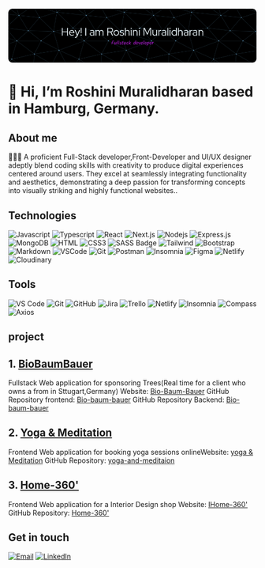 ![Header](./headergithub.png)


# 👋 Hi, I’m Roshini Muralidharan based in Hamburg, Germany.

## About me

 👨🏻‍💻 A proficient Full-Stack developer,Front-Developer and UI/UX designer adeptly blend coding skills with creativity to produce digital experiences centered around users. They excel at seamlessly integrating functionality and aesthetics, demonstrating a deep passion for transforming concepts into visually striking and highly functional websites..

## Technologies

![Javascript](https://img.shields.io/badge/Javascript-F0DB4F?style=for-the-badge&labelColor=black&logo=javascript&logoColor=F0DB4F)
![Typescript](https://img.shields.io/badge/Typescript-007acc?style=for-the-badge&labelColor=black&logo=typescript&logoColor=007acc)
![React](https://img.shields.io/badge/-React-61DBFB?style=for-the-badge&labelColor=black&logo=react&logoColor=61DBFB)
![Next.js](https://img.shields.io/badge/next.js-000000?style=for-the-badge&logo=nextdotjs&logoColor=white)
![Nodejs](https://img.shields.io/badge/Nodejs-3C873A?style=for-the-badge&labelColor=black&logo=node.js&logoColor=3C873A)
![Express.js](https://img.shields.io/badge/Express.js-000000?style=for-the-badge&logo=express&logoColor=white)
![MongoDB](https://img.shields.io/badge/MongoDB-4EA94B?style=for-the-badge&logo=mongodb&logoColor=white)
![HTML](https://img.shields.io/badge/HTML5-E34F26?style=for-the-badge&logo=html5&logoColor=white)
![CSS3](https://img.shields.io/badge/CSS3-1572B6?style=for-the-badge&logo=css3&logoColor=white)
![SASS Badge](https://img.shields.io/badge/Sass-CC6699?style=for-the-badge&logo=sass&logoColor=white)
![Tailwind](https://img.shields.io/badge/Tailwind_CSS-092749?style=for-the-badge&logo=tailwindcss&logoColor=06B6D4&labelColor=000000)
![Bootstrap](https://img.shields.io/badge/Bootstrap-563D7C?style=for-the-badge&logo=bootstrap&logoColor=white)
![Markdown](https://img.shields.io/badge/Markdown-000000?style=for-the-badge&logo=markdown&logoColor=white)
![VSCode](https://img.shields.io/badge/Visual_Studio-0078d7?style=for-the-badge&logo=visual%20studio&logoColor=white)
![Git](https://img.shields.io/badge/Git-F05032?style=for-the-badge&logo=git&logoColor=white)
![Postman](https://img.shields.io/badge/Postman-FF6C37?style=for-the-badge&logo=postman&logoColor=white)
![Insomnia](https://img.shields.io/badge/Insomnia-black?style=for-the-badge&logo=insomnia&logoColor=5849BE)
![Figma](https://img.shields.io/badge/Figma-%23F24E1E.svg?style=for-the-badge&logo=figma&logoColor=white)
![Netlify](https://img.shields.io/badge/Netlify-%23000000.svg?style=for-the-badge&logo=netlify&logoColor=#00C7B7)
![Cloudinary](https://img.shields.io/badge/Cloudinary-4285F4?style=for-the-badge&logo=cloudinary&logoColor=white)

## Tools

![VS Code](https://img.shields.io/badge/Visual_Studio_Code-007ACC?style=for-the-badge&logo=visual-studio-code&logoColor=white)
![Git](https://img.shields.io/badge/Git-F05032?style=for-the-badge&logo=git&logoColor=white)
![GitHub](https://img.shields.io/badge/GitHub-181717?style=for-the-badge&logo=github&logoColor=white)
![Jira](https://img.shields.io/badge/Jira-0052CC?style=for-the-badge&logo=jira&logoColor=white)
![Trello](https://img.shields.io/badge/Trello-0079BF?style=for-the-badge&logo=trello&logoColor=white)
![Netlify](https://img.shields.io/badge/Netlify-00C7B7?style=for-the-badge&logo=netlify&logoColor=white)
![Insomnia](https://img.shields.io/badge/Insomnia-5849BE?style=for-the-badge&logo=insomnia&logoColor=white)
![Compass](https://img.shields.io/badge/MongoDB_Compass-4DB33D?style=for-the-badge&logo=mongodb&logoColor=white)
![Axios](https://img.shields.io/badge/Axios-007ACC?style=for-the-badge&logo=axios&logoColor=white)

## project  

## 1. [BioBaumBauer](https://github.com/roshinimurali/baum-bauer-frontend)

Fullstack Web application for sponsoring Trees(Real time for a client who owns a from in Sttugart,Germany)
Website: [Bio-Baum-Bauer](https://bio-baum-bauer.onrender.com/)
GitHub Repository frontend: [Bio-baum-bauer](https://github.com/roshinimurali/baum-bauer-frontend)
GitHub Repository Backend: [Bio-baum-bauer](https://github.com/roshinimurali/baum-bauer-backend)

## 2. [Yoga & Meditation](https://github.com/roshinimurali/yoga-and-meditation)
Frontend Web application for booking yoga sessions onlineWebsite: [yoga & Meditation](https://todoxpress.onrender.com)
GitHub Repository: [yoga-and-meditaion](https://github.com/roshinimurali/yoga-and-meditation)

## 3. [Home-360'](https://github.com/roshinimurali/InteriorDesign)

Frontend Web application for a Interior Design shop
Website: [IHome-360'](https://home-360.netlify.app/)
GitHub Repository: [Home-360'](https://github.com/roshinimurali/InteriorDesign)
<!--
<h3 align="center">BioBaumBauer</h3>


- **Description**: Fullstack Web application for sponsoring Trees(Real time for a client who owns a from in Sttugart,Germany)
 <p align="center">
 <img src='./bio1.png' width='400'>
<img src='./bio2.png' width='400'> 
</p>
<p align="center">
  <img src='./bio3.png' width='400'>
<img src='./bio4.png' width='400'>
</p> 

[![Bio Baum Bauer](https://github-readme-stats.vercel.app/api/pin?username=roshinimurali&repo=baum-bauer-frontend&border_color=7F3FBF&bg_color=1B2932&title_color=D3B692&text_color=EEEEEE&icon_color=72B7C0)](https://github.com/roshinimurali/baum-bauer-frontend)
[![Bio Baum Bauer](https://github-readme-stats.vercel.app/api/pin?username=roshinimurali&repo=baum-bauer-frontend&border_color=7F3FBF&bg_color=1B2932&title_color=D3B692&text_color=EEEEEE&icon_color=72B7C0)](https://github.com/roshinimurali/baum-bauer-frontend)


- **Demo**
  - Access the application [here](https://bio-baum-bauer.onrender.com/)
  - 
<h3 align="center">Yoga & Meditation (Full Stack MERN application)</h3>


- **Description**: Frontend Web application for booking yoga sessions online
[![yoga-and-meditation](https://github-readme-stats.vercel.app/api/pin?username=roshinimurali&repo=yoga-and-meditation&border_color=7F3FBF&bg_color=1B2932&title_color=D3B692&text_color=EEEEEE&icon_color=72B7C0)]([https://github.com/roshinimurali/baum-bauer-frontend](https://github.com/roshinimurali/yoga-and-meditation))


- **Code**: [GitHub repo](https://github.com/roshinimurali/yoga-and-meditation)
- **Demo**
  - Access the application [here](https://yoga-and-meditation.netlify.app/)
  
**Interior Design(Single page application)**
- **Description**: Frontend Web application for a Interior Design shop
- **Code**: [GitHub repo](https://github.com/roshinimurali/InteriorDesign)
- **Demo**
  - Access the application [here](https://home-360.netlify.app/)
  -->
## Get in touch

[![Email](https://img.shields.io/badge/Email-%23D14836.svg?style=for-the-badge&logo=email&logoColor=white)](mailto:roshinipraveen18@gmail.com)
[![LinkedIn](https://img.shields.io/badge/linkedin-%230077B5.svg?&style=for-the-badge&logo=linkedin&logoColor=white)]((https://www.linkedin.com/in/roshini-muralidharan/))
